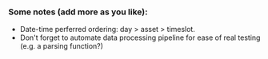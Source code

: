 ### Some notes (add more as you like):
- Date-time perferred ordering: day > asset > timeslot. 
- Don't forget to automate data processing pipeline for ease of real testing (e.g. a parsing function?)